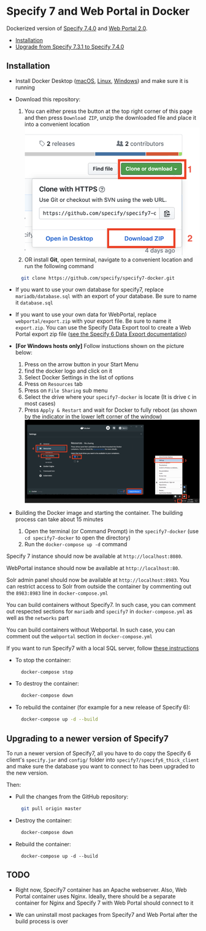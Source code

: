 # Specify 7 and Web Portal in Docker

Dockerized version of [Specify 7.4.0](https://github.com/specify/specify7) and [Web Portal 2.0](https://github.com/specify/webportal-installer).

- [Installation](#Installation)
- [Upgrade from Specify 7.3.1 to Specify 7.4.0](#upgrade-from-specify-731-to-specify-740)

## Installation

- Install Docker Desktop ([macOS](https://hub.docker.com/editions/community/docker-ce-desktop-mac/), [Linux](https://docs.docker.com/engine/install/ubuntu/), [Windows](https://hub.docker.com/editions/community/docker-ce-desktop-windows/)) and make sure it is running

- Download this repository:
  1. You can either press the button at the top right corner of this page and then press `Download ZIP`, unzip the downloaded file and place it into a convenient location
  ![](./src/download_link.png)
  1. OR install **Git**, open terminal, navigate to a convenient location and run the following command
  ```bash
    git clone https://github.com/specify/specify7-docker.git
  ```

- If you want to use your own database for specify7, replace `mariadb/database.sql` with an export of your database. Be sure to name it `database.sql`

- If you want to use your own data for WebPortal, replace `webportal/export.zip` with your export file. Be sure to name it `export.zip`. You can use the Specify Data Export tool to create a Web Portal export zip file ([see the Specify 6 Data Export documentation](https://www.sustain.specifysoftware.org/wp-content/uploads/2017/03/Using-the-Specify-Web-Portal.pdf))

- **[For Windows hosts only]** Follow instuctions shown on the picture below:
  1. Press on the arrow button in your Start Menu
  1. find the docker logo and click on it
  1. Select Docker Settings in the list of options
  1. Press on `Resources` tab
  1. Press on `File Sharing` sub menu
  1. Select the drive where your `specify7-docker` is locate (It is drive `C` in most cases)
  1. Press `Apply & Restart` and wait for Docker to fully reboot (as shown by the indicator in the lower left corner of the window)
  ![](./src/docker_settings.png)

- Building the Docker image and starting the container. The building process can take about 15 minutes
  1. Open the terminal (or Command Prompt) in the `specify7-docker` (use `cd specify7-docker` to open the directory)
  1. Run the `docker-compose up -d` command

Specify 7 instance should now be available at `http://localhost:8080`.
  
WebPortal instance should now be available at `http://localhost:80`.
  
Solr admin panel should now be available at `http://localhost:8983`. You can restrict access to Solr from outside the container by commenting out the `8983:8983` line in `docker-compose.yml`

You can build containers without Specify7. In such case, you can comment out respected sections for `mariadb` and `specify7` in `docker-compose.yml` as well as the `networks` part
  
You can build containers without Webportal. In such case, you can comment out the `webportal` section in `docker-compose.yml`

If you want to run Specify7 with a local SQL server, follow [these instructions](https://github.com/specify/specify7-docker/tree/sp7_only)

- To stop the container:
  ```bash
    docker-compose stop
  ```
- To destroy the container:
  ```bash
    docker-compose down
  ```
- To rebuild the container (for example for a new release of Specify 6):
  ```bash
    docker-compose up -d --build
  ```


## Upgrading to a newer version of Specify7

To run a newer version of Specify7, all you have to do copy the Specify 6 client's `specify.jar` and `config/` folder into `specify7/specify6_thick_client` and make sure the database you want to connect to has been upgraded to the new version.

Then:

- Pull the changes from the GitHub repository:

  ```bash
    git pull origin master
  ```

- Destroy the container:

  ```bash
    docker-compose down
  ```

- Rebuild the container:

  ```
    docker-compose up -d --build
  ```

## TODO

- Right now, Specify7 container has an Apache webserver. Also, Web Portal container uses Nginx. Ideally, there should be a separate container for Nginx and Specify 7 with Web Portal should connect to it

- We can uninstall most packages from Specify7 and Web Portal after the build process is over
